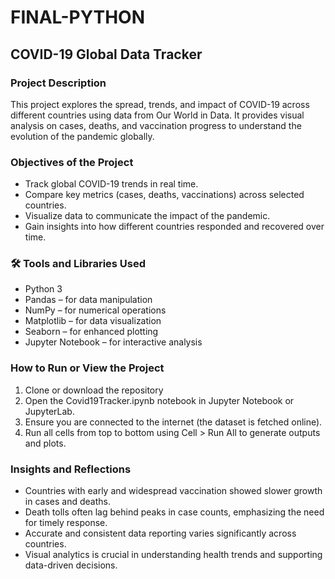 # FINAL-PYTHON

## COVID-19 Global Data Tracker

### Project Description
This project explores the spread, trends, and impact of COVID-19 across different countries using data from Our World in Data. It provides visual analysis on cases, deaths, and vaccination progress to understand the evolution of the pandemic globally.

### Objectives of the Project
- Track global COVID-19 trends in real time.
- Compare key metrics (cases, deaths, vaccinations) across selected countries.
- Visualize data to communicate the impact of the pandemic.
- Gain insights into how different countries responded and recovered over time.

### 🛠 Tools and Libraries Used
- Python 3
- Pandas – for data manipulation
- NumPy – for numerical operations
- Matplotlib – for data visualization
- Seaborn – for enhanced plotting
- Jupyter Notebook – for interactive analysis

### How to Run or View the Project
1. Clone or download the repository
2. Open the Covid19Tracker.ipynb notebook in Jupyter Notebook or JupyterLab.
3. Ensure you are connected to the internet (the dataset is fetched online).
4. Run all cells from top to bottom using Cell > Run All to generate outputs and plots.

### Insights and Reflections
- Countries with early and widespread vaccination showed slower growth in cases and deaths.
- Death tolls often lag behind peaks in case counts, emphasizing the need for timely response.
- Accurate and consistent data reporting varies significantly across countries.
- Visual analytics is crucial in understanding health trends and supporting data-driven decisions.
